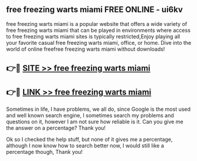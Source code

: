 ## free freezing warts miami FREE ONLINE - ui6kv

free freezing warts miami is a popular website that offers a wide variety of free freezing warts miami that can be played in environments where access to free freezing warts miami sites is typically restricted,Enjoy playing all your favorite casual free freezing warts miami, office, or home. Dive into the world of online freefree freezing warts miami without downloads!

## 👉🔴 [SITE >> free freezing warts miami](http://news.freeplayer.one?title=free_freezing_warts_miami&ref=FRRE)

## 👉🔴 [LINK >> free freezing warts miami](http://news.freeplayer.one?title=free_freezing_warts_miami&ref=FREE)

Sometimes in life, I have problems, we all do, since Google is the most used and well known search engine, I sometimes search my problems and questions on it, however I am not sure how reliable is it. Can you give me the answer on a percentage? Thank you!

Ok so I checked the help stuff, but none of it gives me a percentage, although I now know how to search better now, I would still like a percentage though, Thank you!